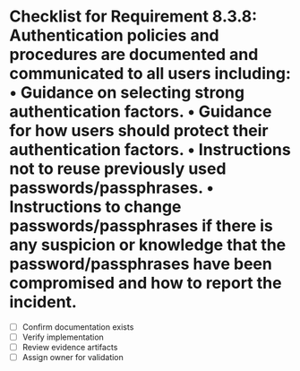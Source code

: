 # Checklist for Requirement 8.3.8: Authentication policies and procedures are documented and communicated to all users including: • Guidance on selecting strong authentication factors. • Guidance for how users should protect their authentication factors. • Instructions not to reuse previously used passwords/passphrases. • Instructions to change passwords/passphrases if there is any suspicion or knowledge that the password/passphrases have been compromised and how to report the incident.

- [ ] Confirm documentation exists
- [ ] Verify implementation
- [ ] Review evidence artifacts
- [ ] Assign owner for validation
